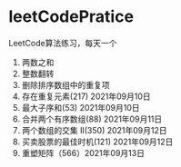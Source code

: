 # leetCodePratice
LeetCode算法练习，每天一个

1. 两数之和
2. 整数翻转
3. 删除排序数组中的重复项
4. 存在重复元素(217) 2021年09月10日
5. 最大子序和(53) 2021年09月10日
6. 合并两个有序数组(88) 2021年09月11日
7. 两个数组的交集 II(350) 2021年09月12日
8. 买卖股票的最佳时机(121) 2021年09月12日
9. 重塑矩阵（566）2021年09月13日